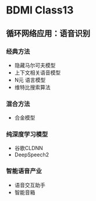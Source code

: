 # BDMI	Class13



##	循环网络应用：语音识别



### 经典方法

* 隐藏马尔可夫模型
* 上下文相关语音模型
* N元 语言模型
* 维特比搜索算法



###	混合方法

* 合金模型



### 纯深度学习模型

* 谷歌CLDNN
* DeepSpeech2



###	智能语音产业

* 语音交互助手
* 智能音箱